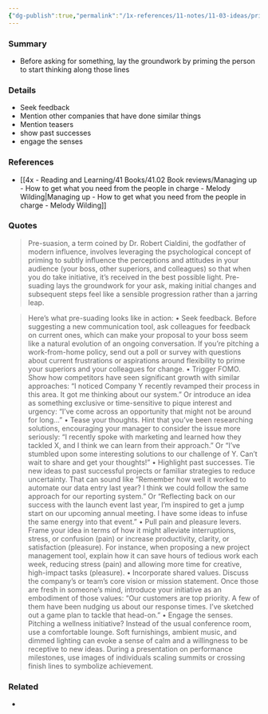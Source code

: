 ```yaml
---
{"dg-publish":true,"permalink":"/1x-references/11-notes/11-03-ideas/priming-helps-lay-the-groundwork-for-persuasion/","title":"Priming helps lay the groundwork for persuasion","created":"2025-09-21T15:32:01.335+03:00","updated":"2025-09-23T08:02:28.774+03:00"}
---
```



### Summary
- Before asking for something, lay the groundwork by priming the person to start thinking along those lines

### Details
- Seek feedback
- Mention other companies that have done similar things
- Mention teasers
- show past successes
- engage the senses

### References
- [[4x - Reading and Learning/41 Books/41.02 Book reviews/Managing up - How to get what you need from the people in charge - Melody Wilding\|Managing up - How to get what you need from the people in charge - Melody Wilding]]

### Quotes
> Pre-suasion, a term coined by Dr. Robert Cialdini, the godfather of modern influence, involves leveraging the psychological concept of priming to subtly influence the perceptions and attitudes in your audience (your boss, other superiors, and colleagues) so that when you do take initiative, it’s received in the best possible light. Pre-suading lays the groundwork for your ask, making initial changes and subsequent steps feel like a sensible progression rather than a jarring leap.

> Here’s what pre-suading looks like in action:
> • Seek feedback. Before suggesting a new communication tool, ask colleagues for feedback on current ones, which can make your proposal to your boss seem like a natural evolution of an ongoing conversation. If you’re pitching a work-from-home policy, send out a poll or survey with questions about current frustrations or aspirations around flexibility to prime your superiors and your colleagues for change.
> • Trigger FOMO. Show how competitors have seen significant growth with similar approaches: “I noticed Company Y recently revamped their process in this area. It got me thinking about our system.” Or introduce an idea as something exclusive or time-sensitive to pique interest and urgency: “I’ve come across an opportunity that might not be around for long…”
> • Tease your thoughts. Hint that you’ve been researching solutions, encouraging your manager to consider the issue more seriously: “I recently spoke with marketing and learned how they tackled X, and I think we can learn from their approach.” Or “I’ve stumbled upon some interesting solutions to our challenge of Y. Can’t wait to share and get your thoughts!”
> • Highlight past successes. Tie new ideas to past successful projects or familiar strategies to reduce uncertainty. That can sound like “Remember how well it worked to automate our data entry last year? I think we could follow the same approach for our reporting system.” Or “Reflecting back on our success with the launch event last year, I’m inspired to get a jump start on our upcoming annual meeting. I have some ideas to infuse the same energy into that event.”
> • Pull pain and pleasure levers. Frame your idea in terms of how it might alleviate interruptions, stress, or confusion (pain) or increase productivity, clarity, or satisfaction (pleasure). For instance, when proposing a new project management tool, explain how it can save hours of tedious work each week, reducing stress (pain) and allowing more time for creative, high-impact tasks (pleasure).
> • Incorporate shared values. Discuss the company’s or team’s core vision or mission statement. Once those are fresh in someone’s mind, introduce your initiative as an embodiment of those values: “Our customers are top priority. A few of them have been nudging us about our response times. I’ve sketched out a game plan to tackle that head-on.”
> • Engage the senses. Pitching a wellness initiative? Instead of the usual conference room, use a comfortable lounge. Soft furnishings, ambient music, and dimmed lighting can evoke a sense of calm and a willingness to be receptive to new ideas. During a presentation on performance milestones, use images of individuals scaling summits or crossing finish lines to symbolize achievement.


### Related
- 